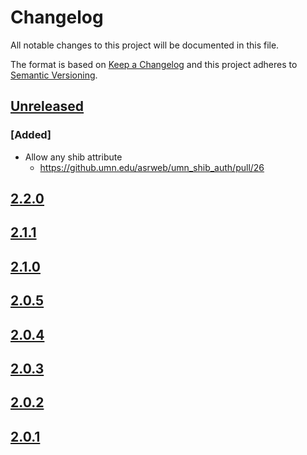 # Changelog
All notable changes to this project will be documented in this file.

The format is based on [Keep a Changelog](http://keepachangelog.com/en/1.0.0/)
and this project adheres to [Semantic Versioning](http://semver.org/spec/v2.0.0.html).

## [Unreleased]

### [Added]
- Allow any shib attribute
  - https://github.umn.edu/asrweb/umn_shib_auth/pull/26

## [2.2.0]
## [2.1.1]
## [2.1.0]
## [2.0.5]
## [2.0.4]
## [2.0.3]
## [2.0.2]
## [2.0.1]

[Unreleased]: https://github.umn.edu/asrweb/umn_shib_auth/compare/2.2.0...master
[2.2.0]: https://github.umn.edu/asrweb/umn_shib_auth/compare/2.1.1...2.2.0
[2.1.1]: https://github.umn.edu/asrweb/umn_shib_auth/compare/2.1.0...2.1.1
[2.1.0]: https://github.umn.edu/asrweb/umn_shib_auth/compare/2.0.5...2.1.0
[2.0.5]: https://github.umn.edu/asrweb/umn_shib_auth/compare/2.0.4...2.0.5
[2.0.4]: https://github.umn.edu/asrweb/umn_shib_auth/compare/2.0.3...2.0.4
[2.0.3]: https://github.umn.edu/asrweb/umn_shib_auth/compare/2.0.2...2.0.3
[2.0.2]: https://github.umn.edu/asrweb/umn_shib_auth/compare/2.0.1...2.0.2
[2.0.1]: https://github.umn.edu/asrweb/umn_shib_auth/compare/15036ff565f75b98a1475e166934367864d9ed4c...2.0.1
